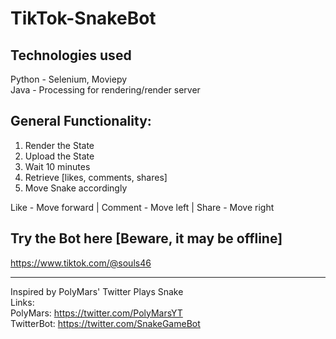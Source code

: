 # TikTok-SnakeBot

## Technologies used
Python - Selenium, Moviepy  
Java - Processing for rendering/render server

## General Functionality:  
1. Render the State
2. Upload the State
3. Wait 10 minutes
4. Retrieve [likes, comments, shares]
5. Move Snake accordingly

Like - Move forward | Comment - Move left | Share - Move right

## Try the Bot here [Beware, it may be offline]
https://www.tiktok.com/@souls46

---  
Inspired by PolyMars' Twitter Plays Snake  
Links:  
PolyMars: https://twitter.com/PolyMarsYT  
TwitterBot: https://twitter.com/SnakeGameBot
